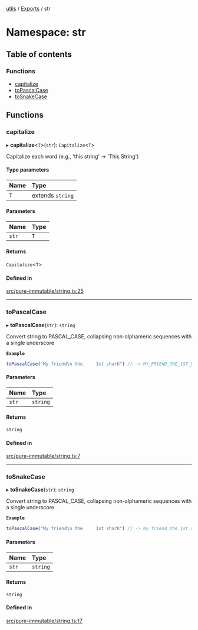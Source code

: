[utils](../README.md) / [Exports](../modules.md) / str

# Namespace: str

## Table of contents

### Functions

- [capitalize](str.md#capitalize)
- [toPascalCase](str.md#topascalcase)
- [toSnakeCase](str.md#tosnakecase)

## Functions

### capitalize

▸ **capitalize**<`T`\>(`str`): `Capitalize`<`T`\>

Capitalize each word (e.g., 'this string' -> 'This String')

#### Type parameters

| Name | Type |
| :------ | :------ |
| `T` | extends `string` |

#### Parameters

| Name | Type |
| :------ | :------ |
| `str` | `T` |

#### Returns

`Capitalize`<`T`\>

#### Defined in

[src/pure-immutable/string.ts:25](https://github.com/alpinisme/utils/blob/42a5f03/src/pure-immutable/string.ts#L25)

___

### toPascalCase

▸ **toPascalCase**(`str`): `string`

Convert string to PASCAL_CASE,
collapsing non-alphameric sequences with a single underscore

**`Example`**

```ts
toPascalCase("My friend\n the     1st sharK") // -> MY_FRIEND_THE_1ST_SHARK
```

#### Parameters

| Name | Type |
| :------ | :------ |
| `str` | `string` |

#### Returns

`string`

#### Defined in

[src/pure-immutable/string.ts:7](https://github.com/alpinisme/utils/blob/42a5f03/src/pure-immutable/string.ts#L7)

___

### toSnakeCase

▸ **toSnakeCase**(`str`): `string`

Convert string to PASCAL_CASE,
collapsing non-alphameric sequences with a single underscore

**`Example`**

```ts
toPascalCase("My friend\n the     1st sharK") // -> my_friend_the_1st_shark
```

#### Parameters

| Name | Type |
| :------ | :------ |
| `str` | `string` |

#### Returns

`string`

#### Defined in

[src/pure-immutable/string.ts:17](https://github.com/alpinisme/utils/blob/42a5f03/src/pure-immutable/string.ts#L17)
